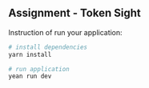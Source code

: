 ## Assignment - Token Sight

Instruction of run your application:

```bash
# install dependencies
yarn install

# run application
yean run dev
```
